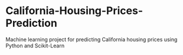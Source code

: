# California-Housing-Prices-Prediction
Machine learning project for predicting California housing prices using Python and Scikit-Learn
